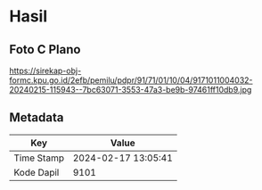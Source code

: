 # Hasil

## Foto C Plano

https://sirekap-obj-formc.kpu.go.id/2efb/pemilu/pdpr/91/71/01/10/04/9171011004032-20240215-115943--7bc63071-3553-47a3-be9b-97461ff10db9.jpg


## Metadata

| Key        | Value               |
| ---------- | ------------------- |
| Time Stamp | 2024-02-17 13:05:41 |
| Kode Dapil | 9101                |



